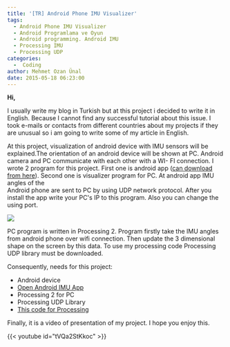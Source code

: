 ```yaml
---
title: '[TR] Android Phone IMU Visualizer'
tags:
  - Android Phone IMU Visualizer
  - Android Programlama ve Oyun
  - Android programming. Android IMU
  - Processing IMU
  - Processing UDP
categories:
  -  Coding
author: Mehmet Ozan Ünal
date: 2015-05-18 06:23:00
---
```

**Hi,**  

I usually write my blog in Turkish but at this project i decided to write it in English. Because I cannot find any successful tutorial about this issue. I took e-mails or contacts from different countries about my projects if they are unusual so i am going to write some of my article in English.  

At this project, visualization of android device with IMU sensors will be explained.The orientation of an android device will be shown at PC. Android camera and PC communicate with each other with a WI- FI connection. I wrote 2 program for this project. First one is android app ([can download from here](https://drive.google.com/file/d/0B5j__Lyt9ozbNG9SdVBOOVowTjg/view?usp=sharing)). Second one is visualizer program for PC. At android app IMU angles of the  
Android phone are sent to PC by using UDP network protocol. After you install the app write your PC's IP to this program. Also you can change the using port.  

![](https://3.bp.blogspot.com/-G-J9t8jfIME/VVlD7XUMQYI/AAAAAAAALCI/jJMdZmSw2cU/s720/Screenshot_2015-05-18-04-42-20.png)

PC program is written in Processing 2\. Program firstly take the IMU angles from android phone over wifi connection. Then update the 3 dimensional shape on the screen by this data. To use my processing code Processing UDP library must be downloaded.

Consequently, needs for this project:  

*   Android device
*   [Open Android IMU App](https://drive.google.com/file/d/0B5j__Lyt9ozbNG9SdVBOOVowTjg/view)
*   Processing 2 for PC
*   Processing UDP Library
*   [This code for Processing](https://drive.google.com/file/d/0B5j__Lyt9ozbcXc1b1dDbXQ1Vms/view?usp=sharing)

Finally, it is a video of presentation of my project. I hope you enjoy this.  

{{< youtube id="tVQa2StKkoc" >}}
